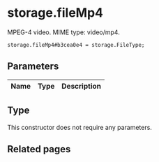 # storage.fileMp4
MPEG-4 video. MIME type: video/mp4.

```
storage.fileMp4#b3cea0e4 = storage.FileType;
```

## Parameters
| Name | Type | Description |
| ---- | :----: | ----------- |


## Type
This constructor does not require any parameters.

## Related pages
